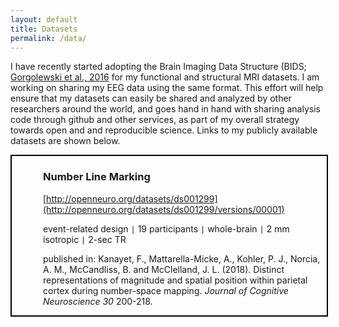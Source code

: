 ```yaml
---
layout: default
title: Datasets
permalink: /data/
---
```

I have recently started adopting the Brain Imaging Data Structure (BIDS; [Gorgolewski et al., 2016](http://www.nature.com/articles/sdata201644) for my functional and structural MRI datasets. I am working on sharing my EEG data using the same format. This effort will help ensure that my datasets can easily be shared and analyzed by other researchers around the world, and goes hand in hand with sharing analysis code through github and other services, as part of my overall strategy towards open and and reproducible science. Links to my publicly available datasets are shown below.
<div style="border: 2px solid black; padding-left:50px; width: 90%">

### Number Line Marking
[http://openneuro.org/datasets/ds001299](http://openneuro.org/datasets/ds001299/versions/00001)
	
event-related design `|` 19 participants `|` whole-brain `|` 2 mm isotropic `|` 2-sec TR

published in: Kanayet, F., Mattarella-Micke, A., Kohler, P. J., Norcia, A. M., McCandliss, B. and McClelland, J. L. (2018). Distinct representations of magnitude and spatial position within parietal cortex during number-space mapping. *Journal of Cognitive Neuroscience 30* 200-218. 
